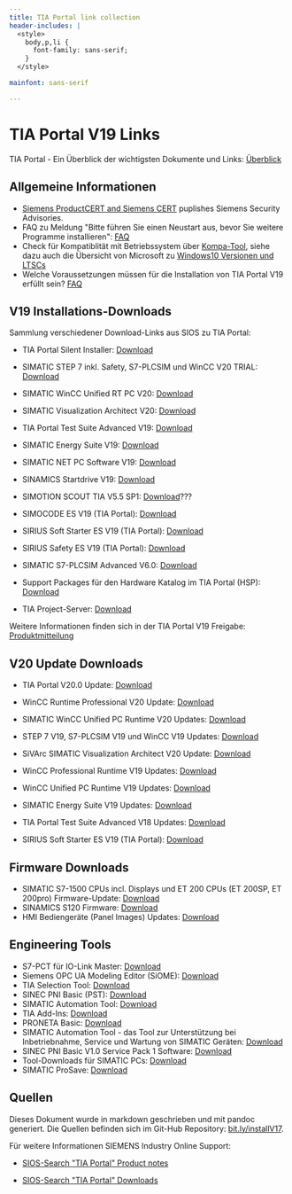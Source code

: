 ```yaml
---
title: TIA Portal link collection
header-includes: |
  <style>
    body,p,li {
      font-family: sans-serif;
    }
  </style>

mainfont: sans-serif

---
```


# TIA Portal V19 Links
TIA Portal - Ein Überblick der wichtigsten Dokumente und Links: [Überblick](https://support.industry.siemens.com/cs/document/65601780)

## Allgemeine Informationen
- [Siemens ProductCERT and Siemens CERT](https://www.siemens.com/global/en/products/services/cert.html) puplishes Siemens Security Advisories.
- FAQ zu Meldung "Bitte führen Sie einen Neustart aus, bevor Sie weitere Programme installieren": [FAQ](https://support.industry.siemens.com/cs/document/8861819/meldung-bitte-f%C3%BChren-sie-einen-neustart-aus-bevor-sie-weitere-programme-installieren-?dti=0&lc=de-DE)
- Check für Kompatiblität mit Betriebssystem über [Kompa-Tool](https://support.industry.siemens.com/compatool/#/main/start), siehe dazu auch die Übersicht von Microsoft zu [Windows10 Versionen und LTSCs](https://docs.microsoft.com/de-de/windows/whats-new/ltsc/)
- Welche Voraussetzungen müssen für die Installation von TIA Portal V19 erfüllt sein? [FAQ](https://support.industry.siemens.com/cs/document/109827383)

## V19 Installations-Downloads
Sammlung verschiedener Download-Links aus SIOS zu TIA Portal:

- TIA Portal Silent Installer: [Download](https://support.industry.siemens.com/cs/document/109477685)
- SIMATIC STEP 7 inkl. Safety, S7-PLCSIM und WinCC V20 TRIAL: [Download](
https://support.industry.siemens.com/cs/document/109963850)
- SIMATIC WinCC Unified RT PC V20: [Download](https://support.industry.siemens.com/cs/document/109963699)
- SIMATIC Visualization Architect V20: [Download](
https://support.industry.siemens.com/cs/document/109974401)

- TIA Portal Test Suite Advanced V19: [Download](
https://support.industry.siemens.com/cs/document/109821411)
- SIMATIC Energy Suite V19: [Download](
https://support.industry.siemens.com/cs/document/109822238)
- SIMATIC NET PC Software V19: [Download](
https://support.industry.siemens.com/cs/document/109826991)
- SINAMICS Startdrive V19: [Download](
https://support.industry.siemens.com/cs/document/109821373)
- SIMOTION SCOUT TIA V5.5 SP1: [Download](https://support.industry.siemens.com/cs/document/109812772)???
- SIMOCODE ES V19 (TIA Portal): [Download](https://support.industry.siemens.com/cs/document/109821431)
- SIRIUS Soft Starter ES V19 (TIA Portal): [Download](https://support.industry.siemens.com/cs/document/109821433)
- SIRIUS Safety ES V19 (TIA Portal): [Download](https://support.industry.siemens.com/cs/document/109827042)
- SIMATIC S7-PLCSIM Advanced V6.0: [Download](
https://support.industry.siemens.com/cs/document/109821388)
- Support Packages für den Hardware Katalog im TIA Portal (HSP): [Download](
https://support.industry.siemens.com/cs/document/72341852)
- TIA Project-Server: [Download](https://support.industry.siemens.com/cs/document/109810588)

Weitere Informationen finden sich in der TIA Portal V19 Freigabe: [Produktmitteilung](https://support.industry.siemens.com/cs/document/109821307)

## V20 Update Downloads
- TIA Portal V20.0 Update: [Download](https://support.industry.siemens.com/cs/document/109963851)
- WinCC Runtime Professional V20 Update: [Download](https://support.industry.siemens.com/cs/document/109963704)
- SIMATIC WinCC Unified PC Runtime V20 Updates: [Download](https://support.industry.siemens.com/cs/document/109963700)

- STEP 7 V19, S7-PLCSIM V19 und WinCC V19 Updates: [Download](https://support.industry.siemens.com/cs/document/109925643)
- SiVArc SIMATIC Visualization Architect V20 Update: [Download](https://support.industry.siemens.com/cs/document/109974402)

- WinCC Professional Runtime V19 Updates: [Download](https://support.industry.siemens.com/cs/document/109820999)
- WinCC Unified PC Runtime V19 Updates: [Download](https://support.industry.siemens.com/cs/document/109820989)
- SIMATIC Energy Suite V19 Updates: [Download](https://support.industry.siemens.com/cs/document/109947027)
- TIA Portal Test Suite Advanced V18 Updates: [Download](https://support.industry.siemens.com/cs/document/109820802)
- SIRIUS Soft Starter ES V19 (TIA Portal): [Download](https://support.industry.siemens.com/cs/document/1109826951)


## Firmware Downloads
- SIMATIC S7-1500 CPUs incl. Displays und ET 200 CPUs (ET 200SP, ET 200pro) Firmware-Update: [Download](
https://support.industry.siemens.com/cs/document/109478459)
- SINAMICS S120 Firmware: [Download](https://support.industry.siemens.com/cs/document/109780844)
- HMI Bediengeräte (Panel Images) Updates: [Download](https://support.industry.siemens.com/cs/document/109746530)

## Engineering Tools
- S7-PCT für IO-Link Master: [Download](https://support.industry.siemens.com/cs/document/32469496)
- Siemens OPC UA Modeling Editor (SiOME): [Download](https://support.industry.siemens.com/cs/document/109755133)
- TIA Selection Tool: [Download](https://support.industry.siemens.com/cs/document/109767888)
- SINEC PNI Basic (PST): [Download](https://support.industry.siemens.com/cs/document/109804190)
- SIMATIC Automation Tool: [Download](https://support.industry.siemens.com/cs/document/98161300)
- TIA Add-Ins: [Download](https://support.industry.siemens.com/cs/document/109773999)
- PRONETA Basic: [Download](https://support.industry.siemens.com/cs/document/67460624)
- SIMATIC Automation Tool - das Tool zur Unterstützung bei Inbetriebnahme, Service und Wartung von SIMATIC Geräten:  [Download](https://support.industry.siemens.com/cs/document/98161300)
- SINEC PNI Basic V1.0 Service Pack 1 Software: [Download](https://support.industry.siemens.com/cs/document/109804190)
- Tool-Downloads für SIMATIC PCs: [Download](https://support.industry.siemens.com/cs/document/109792891)
- SIMATIC ProSave: [Download](https://support.industry.siemens.com/cs/document/10347815) 

## Quellen
Dieses Dokument wurde in markdown geschrieben und mit pandoc generiert. Die Quellen befinden sich im Git-Hub Repository: [bit.ly/installV17](https://bit.ly/installV17).

Für weitere Informationen SIEMENS Industry Online Support:

- [SIOS-Search "TIA Portal" Product notes](https://support.industry.siemens.com/cs/search?ps=100&t=all&search=tia%20portal%20v19&type=ProductNote&o=0&lc=de-WW)

- [SIOS-Search "TIA Portal" Downloads](https://support.industry.siemens.com/cs/search?ps=100&t=all&search=tia%20portal%20v19&type=Download&o=0&lc=en-WW)

